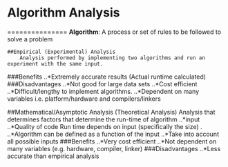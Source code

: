 # Algorithm Analysis
===============
	**Algorithm**: A process or set of rules to be followed to solve a problem

	##Empirical (Experimental) Analysis
		Analysis performed by implementing two algorithms and run an experiment with the same input.
###Benefits
..*Extremely accurate results (Actual runtime calculated)
###Disadvantages
..*Not good for large data sets
..*Cost efficient
..*Difficult/lengthy to implement algorithms.
..*Dependent on many variables i.e. platform/hardware and compilers/linkers

##Mathematical/Asymptotic Analysis (Theoretical Analysis)
	Analysis that determines factors that determine the run-time of algorithm
	..*input
	..*Quality of code
	Run time depends on input (specifically the size)
.	..*Algorithm can be defined as a function of the input
	..*Take into account all possible inputs
	###Benefits
	..*Very cost efficient
..*Not dependent on many variables (e.g. hardware, compiler, linker)
	###Disadvantages
	..*Less accurate than empirical analysis



